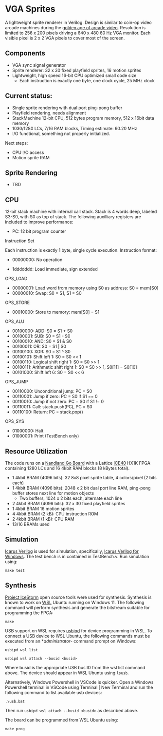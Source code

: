 
# VGA Sprites

A lightweight sprite renderer in Verilog. Design is similar to coin-op video arcade machines during the
[golden age of arcade video](https://en.wikipedia.org/wiki/Golden_age_of_arcade_video_games). Resolution is limited to 256 x 200
pixels driving a 640 x 480 60 Hz VGA monitor. Each visible pixel is 2 x 2 VGA pixels to cover most of the screen.

## Components

- VGA sync signal generator
- Sprite renderer: 32 x 30 fixed playfield sprites, 16 motion sprites
- Lightweight, high speed 16-bit CPU optimized small code size
    - Each instruction is exactly one byte, one clock cycle, 25 MHz clock

## Current status:

- Single sprite rendering with dual port ping-pong buffer
- Playfield rendering, needs alignment
- StackMachine 12-bit CPU, 512 bytes program memory, 512 x 16bit data memory
- 1030/1280 LCs, 7/16 RAM blocks, Timing estimate: 60.20 MHz
- I/O functional, something not properly initialized.

Next steps:

- CPU I/O access
- Motion sprite RAM

## Sprite Rendering

- TBD

## CPU

12-bit stack machine with internal call stack. Stack is 4 words deep, labeled S3-S0, with S0 as top of stack.
The following auxilliary registers are included to improve performance:

- PC: 12 bit program counter

Instruction Set

Each instruction is exactly 1 byte, single cycle execution. Instruction format:

- 00000000: No operation

- 1ddddddd: Load immediate, sign extended

OPS_LOAD
- 00000001: Load word from memory using S0 as address: S0 = mem[S0]
- 00000010: Swap: S0 = S1, S1 = S0

OPS_STORE
- 00010000: Store to memory: mem[S0] = S1

OPS_ALU
- 00100000: ADD: S0 = S1 + S0
- 00100001: SUB: S0 = S1 - S0
- 00100010: AND: S0 = S1 & S0
- 00100011: OR: S0 = S1 | S0
- 00100100: XOR: S0 = S1 ^ S0
- 00100101: Shift left 1: S0 = S0 << 1
- 00100110: Logical shift right 1: S0 = S0 >> 1
- 00100111: Arithmetic shift right 1: S0 = S0 >> 1, S0[11] = S0[10]
- 00101000: Shift left 6: S0 = S0 << 6

OPS_JUMP
- 00110000: Unconditional jump: PC = S0
- 00110001: Jump if zero: PC = S0 if S1 == 0
- 00110010: Jump if not zero: PC = S0 if S1 != 0
- 00110011: Call: stack.push(PC), PC = S0
- 00110100: Return: PC = stack.pop()

OPS_SYS
- 01000000: Halt
- 01000001: Print (TestBench only)

## Resource Utilization

The code runs on a [Nandland Go Board](https://nandland.com/the-go-board/) with a Lattice [ICE40](https://www.latticesemi.com/ice40) HX1K FPGA containing 1280 LCs and 16 4kbit RAM blocks (8 kBytes total).

- 1 4kbit BRAM (4096 bits): 32 8x8 pixel sprite table, 4 colors/pixel (2 bits each)
- 1 4kbit BRAM (4096 bits): 2048 x 2 bit dual port line RAM, ping-pong buffer stores next line for motion objects
    - Two buffers, 1024 x 2 bits each, alternate each line
- 2 4kbit BRAM (4096 bits): 32 x 30 fixed playfield sprites
- 1 4kbit BRAM 16 motion sprites
- 4 4kbit BRAM (2 kB): CPU instruction ROM
- 2 4kbit BRAM (1 kB): CPU RAM
- 13/16 BRAMs used

## Simulation

[Icarus Verilog](http://iverilog.icarus.com/) is used for simulation, specifically, [Icarus Verilog for Windows](https://bleyer.org/icarus/). The test bench is in contained in TestBench.v. Run simulation using:

```
make test
```

## Synthesis

[Project IceStorm](https://clifford.at/icestorm) open source tools were used for synthesis. Synthesis is known to work on [WSL](https://docs.microsoft.com/en-us/windows/wsl/install) Ubuntu running on Windows 11. The following command will perform synthesis and generate the bitstream suitable for programming the FPGA:

```
make
```

USB support on WSL requires [usbipd](https://devblogs.microsoft.com/commandline/connecting-usb-devices-to-wsl) for device programming in WSL. To connect a USB device to WSL Ubuntu, the following commands must be executed from an **administrator*- command prompt on Windows:

```
usbipd wsl list
```
```
usbipd wsl attach --busid <busid>
```

Where busid is the appropriate USB bus ID from the wsl list command above. The device should appear in WSL Ubuntu using ```lsusb```.

Alternatively, Windows Powershell in VSCode is quicker. Open a Windows Powershell terminal in VSCode using Terminal | New Terminal and run the following command to list available usb devices:

```
.\usb.bat
```

Then run ```usbipd wsl attach --busid <busid>``` as described above.

The board can be programmed from WSL Ubuntu using:

```
make prog
```
